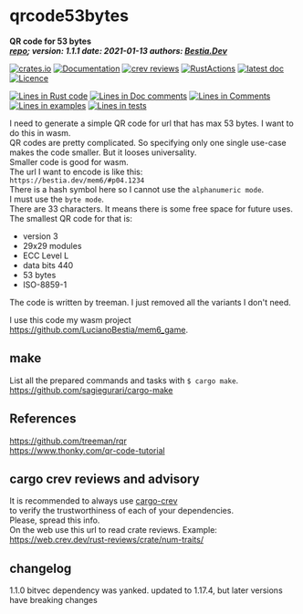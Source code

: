 [comment]: # (lmake_md_to_doc_comments segment start A)

# qrcode53bytes

[comment]: # (lmake_cargo_toml_to_md start)

**QR code for 53 bytes**  
***[repo](https://github.com/LucianoBestia/qrcode53bytes); version: 1.1.1  date: 2021-01-13 authors: [Bestia.Dev](https://bestia.dev)***  

[comment]: # (lmake_cargo_toml_to_md end)

 [![crates.io](https://meritbadge.herokuapp.com/qrcode53bytes)](https://crates.io/crates/qrcode53bytes) [![Documentation](https://docs.rs/qrcode53bytes/badge.svg)](https://docs.rs/qrcode53bytes/) [![crev reviews](https://web.crev.dev/rust-reviews/badge/crev_count/qrcode53bytes.svg)](https://web.crev.dev/rust-reviews/crate/qrcode53bytes/) [![RustActions](https://github.com/LucianoBestia/qrcode53bytes/workflows/rust/badge.svg)](https://github.com/LucianoBestia/qrcode53bytes/) [![latest doc](https://img.shields.io/badge/latest_docs-GitHub-orange.svg)](https://lucianobestia.github.io/qrcode53bytes/qrcode53bytes/index.html) [![Licence](https://img.shields.io/badge/license-MIT-blue.svg)](https://github.com/LucianoBestia/qrcode53bytes/blob/master/LICENSE)

[comment]: # (lmake_lines_of_code start)
[![Lines in Rust code](https://img.shields.io/badge/Lines_in_Rust-1474-green.svg)](https://github.com/LucianoBestia/qrcode53bytes/)
[![Lines in Doc comments](https://img.shields.io/badge/Lines_in_Doc_comments-258-blue.svg)](https://github.com/LucianoBestia/qrcode53bytes/)
[![Lines in Comments](https://img.shields.io/badge/Lines_in_comments-86-purple.svg)](https://github.com/LucianoBestia/qrcode53bytes/)
[![Lines in examples](https://img.shields.io/badge/Lines_in_examples-31-yellow.svg)](https://github.com/LucianoBestia/qrcode53bytes/)
[![Lines in tests](https://img.shields.io/badge/Lines_in_tests-0-orange.svg)](https://github.com/LucianoBestia/qrcode53bytes/)

[comment]: # (lmake_lines_of_code end)

I need to generate a simple QR code for url that has max 53 bytes. I want to do this in wasm.  
QR codes are pretty complicated. So specifying only one single use-case makes the code smaller. But it looses universality.  
Smaller code is good for wasm.  
The url I want to encode is like this:  
`https://bestia.dev/mem6/#p04.1234`  
There is a hash symbol here so I cannot use the `alphanumeric mode`.  
I must use the `byte mode`.  
There are 33 characters. It means there is some free space for future uses.  
The smallest QR code for that is:

- version 3
- 29x29 modules
- ECC Level L
- data bits 440
- 53 bytes
- ISO-8859-1

The code is written by treeman. I just removed all the variants I don't need.  

I use this code my wasm project <https://github.com/LucianoBestia/mem6_game>.  

## make

List all the prepared commands and tasks with `$ cargo make`.  
<https://github.com/sagiegurari/cargo-make>

## References

<https://github.com/treeman/rqr>  
<https://www.thonky.com/qr-code-tutorial>  

## cargo crev reviews and advisory

It is recommended to always use [cargo-crev](https://github.com/crev-dev/cargo-crev)  
to verify the trustworthiness of each of your dependencies.  
Please, spread this info.  
On the web use this url to read crate reviews. Example:  
<https://web.crev.dev/rust-reviews/crate/num-traits/>  

## changelog

1.1.0 bitvec dependency was yanked. updated to 1.17.4, but later versions have breaking changes  

[comment]: # (lmake_md_to_doc_comments segment end A)
